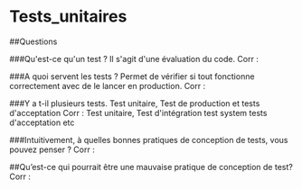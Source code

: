 # Tests_unitaires
##Questions

###Qu'est-ce qu'un test ?
Il s'agit d'une évaluation du code.
Corr : 

###A quoi servent les tests ?
Permet de vérifier si tout fonctionne correctement avec de le lancer en production.
Corr :  

###Y a t-il plusieurs tests.
Test unitaire, Test de production et tests d'acceptation 
Corr : Test unitaire, Test d'intégration test system tests d'acceptation etc

###Intuitivement, à quelles bonnes pratiques de conception de tests, vous pouvez penser ?
Corr : 

##Qu’est-ce qui pourrait être une mauvaise pratique de conception de test?
Corr : 
